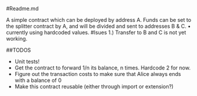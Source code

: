 #Readme.md

A simple contract which can be deployed by address A. 
Funds can be set to the splitter contract by A, and will be divided and sent to addresses B & C.
• currently using hardcoded values.
#Isues 
1.) Transfer to B and C is not yet working.

##TODOS

- Unit tests!
- Get the contract to forward 1/n its balance, n times. Hardcode 2 for now.
- Figure out the transaction costs to make sure that Alice always ends with a balance of 0
- Make this contract reusable (either through import or extension?)





